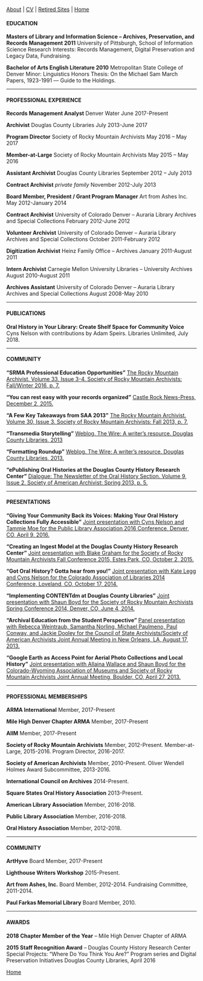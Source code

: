 [About](https://adamspeirs.github.io/about.html) | [CV](https://adamspeirs.github.io/cv.html) | [Retired Sites](https://adamspeirs.github.io/retiredsites.html) | [Home](https://adamspeirs.github.io/)

#### EDUCATION

**Masters of Library and Information Science – Archives, Preservation, and Records Management 2011**
University of Pittsburgh, School of Information Science
Research Interests: Records Management, Digital Preservation and Legacy Data, Fundraising.

**Bachelor of Arts English Literature 2010**
Metropolitan State College of Denver
Minor: Linguistics
Honors Thesis: On the Michael Sam March Papers, 1923-1991 –– Guide to the Holdings.

---

#### PROFESSIONAL EXPERIENCE

**Records Management Analyst**
Denver Water
June 2017-Present

**Archivist** 
Douglas County Libraries
July 2013-June 2017

**Program Director** 
Society of Rocky Mountain Archivists
May 2016 – May 2017

**Member-at-Large**
Society of Rocky Mountain Archivists
May 2015 – May 2016

**Assistant Archivist**
Douglas County Libraries
September 2012 – July 2013

**Contract Archivist**
*private family*
November 2012-July 2013

**Board Member, President / Grant Program Manager**
Art from Ashes Inc.
May 2012-January 2014

**Contract Archivist**
University of Colorado Denver – Auraria Library Archives and Special Collections
February 2012-June 2012

**Volunteer Archivist**
University of Colorado Denver – Auraria Library Archives and Special Collections
October 2011-February 2012

**Digitization Archivist**
Heinz Family Office – Archives
January 2011-August 2011

**Intern Archivist**
Carnegie Mellon University Libraries – University Archives
August 2010-August 2011

**Archives Assistant** 
University of Colorado Denver – Auraria Library Archives and Special Collections
August 2008-May 2010

---

#### PUBLICATIONS

**Oral History in Your Library: Create Shelf Space for Community Voice**
Cyns Nelson with contributions by Adam Speirs. Libraries Unlimited, July 2018.

--- 

#### COMMUNITY

**“SRMA Professional Education Opportunities”**
[The Rocky Mountain Archivist. Volume 33, Issue 3-4. Society of Rocky Mountain Archivists: Fall/Winter 2016, p. 7.](https://web.archive.org/web/20170311204227/http://www.srmarchivists.org/wordpress/wp-content/uploads/2017/01/2016-Fall-Winter-newsletter.pdf)

**“You can rest easy with your records organized”**
[Castle Rock News-Press, December 2, 2015.](https://web.archive.org/web/20160731203838/http://castlerocknewspress.net/stories/You-can-rest-easy-with-your-records-organized,203324)

**“A Few Key Takeaways from SAA 2013”**
[The Rocky Mountain Archivist. Volume 30, Issue 3. Society of Rocky Mountain Archivists: Fall 2013, p. 7.](https://web.archive.org/web/20160731204318/http://www.srmarchivists.org/wordpress/wp-content/uploads/2013/05/Fall-2013_Newsletter1.pdf)

**“Transmedia Storytelling”**
[Weblog. The Wire: A writer’s resource. Douglas County Libraries, 2013](https://web.archive.org/web/20140330155320/http://blogs.douglascountylibraries.org/thewire/transmedia-storytelling/)

**“Formatting Roundup”**
[Weblog. The Wire: A writer’s resource. Douglas County Libraries, 2013.](https://web.archive.org/web/20140330094742/http://blogs.douglascountylibraries.org/thewire/formatting-roundup/)

**“ePublishing Oral Histories at the Douglas County History Research Center”**
[Dialogue: The Newsletter of the Oral History Section. Volume 9, Issue 2. Society of American Archivist: Spring 2013, p. 5.](https://web.archive.org/web/20160731204527/http://www2.archivists.org/sites/all/files/spring2013%20(1).pdf)

---

#### PRESENTATIONS

**“Giving Your Community Back its Voices: Making Your Oral History Collections Fully Accessible”**
[Joint presentation with Cyns Nelson and Tammie Moe for the Public Library Association 2016 Conference, Denver, CO, April 9, 2016.](https://web.archive.org/web/20160731203732/http://www.placonference.org/program/giving-your-community-back-its-voices-making-your-oral-history-collections-fully-accessible/)

**“Creating an Ingest Model at the Douglas County History Research Center”**
[Joint presentation with Blake Graham for the Society of Rocky Mountain Archivists Fall Conference 2015, Estes Park, CO, October 2, 2015.](https://web.archive.org/web/20160731204023/http://www.srmarchivists.org/wordpress/wp-content/uploads/2015/06/SRMA-Fall-2015-Brochure.pdf)

**“Got Oral History? Gotta hear from you!”**
[Joint presentation with Kate Legg and Cyns Nelson for the Colorado Association of Libraries 2014 Conference, Loveland, CO, October 17, 2014.](https://web.archive.org/web/20160731204127/http://c.ymcdn.com/sites/www.cal-webs.org/resource/resmgr/calcon14/calprogram_web_1.pdf)

**“Implementing CONTENTdm at Douglas County Libraries”**
[Joint presentation with Shaun Boyd for the Society of Rocky Mountain Archivists Spring Conference 2014, Denver, CO, June 4, 2014.](https://web.archive.org/web/20160731204236/http://www.srmarchivists.org/wordpress/wp-content/uploads/2014/01/SRMASpring2014.pdf)

**“Archival Education from the Student Perspective”**
[Panel presentation with Rebecca Weintraub, Samantha Norling, Michael Paulmeno, Paul Conway, and Jackie Dooley for the Council of State Archivists/Society of American Archivists Joint Annual Meeting in New Orleans, LA, August 17, 2013.](https://web.archive.org/web/20160731204430/https://archives2013.sched.org/event/14m50S6/session-607-archival-education-from-the-student-perspective)

**“Google Earth as Access Point for Aerial Photo Collections and Local History”**
[Joint presentation with Allaina Wallace and Shaun Boyd for the Colorado-Wyoming Association of Museums and Society of Rocky Mountain Archivists Joint Annual Meeting, Boulder, CO, April 27, 2013.](https://web.archive.org/web/20160731204623/http://www.cwam-us.org/wp-content/uploads/2013/02/2013-CWAM-FinalProgram.pdf)

---

#### PROFESSIONAL MEMBERSHIPS

**ARMA International**
Member, 2017-Present

**Mile High Denver Chapter ARMA**
Member, 2017-Present

**AIIM**
Member, 2017-Present

**Society of Rocky Mountain Archivists**
Member, 2012-Present.
Member-at-Large, 2015-2016.
Program Director, 2016-2017.

**Society of American Archivists**
Member, 2010-Present.
Oliver Wendell Holmes Award Subcommittee, 2013-2016.

**International Council on Archives**
2014-Present.

**Square States Oral History Association**
2013-Present.

**American Library Association** 
Member, 2016-2018.

**Public Library Association**
Member, 2016-2018.

**Oral History Association**
Member, 2012-2018.

---

#### COMMUNITY 

**ArtHyve**
Board Member, 2017-Present

**Lighthouse Writers Workshop**
2015-Present.

**Art from Ashes, Inc.** 
Board Member, 2012-2014.
Fundraising Committee, 2011-2014.

**Paul Farkas Memorial Library**
Board Member, 2010.

---

#### AWARDS

**2018 Chapter Member of the Year** – Mile High Denver Chapter of ARMA 

**2015 Staff Recognition Award** – Douglas County History Research Center Special Projects: “Where Do You Think You Are?” Program series and Digital Preservation Initiatives
Douglas County Libraries, April 2016


[Home](https://adamspeirs.github.io/)
